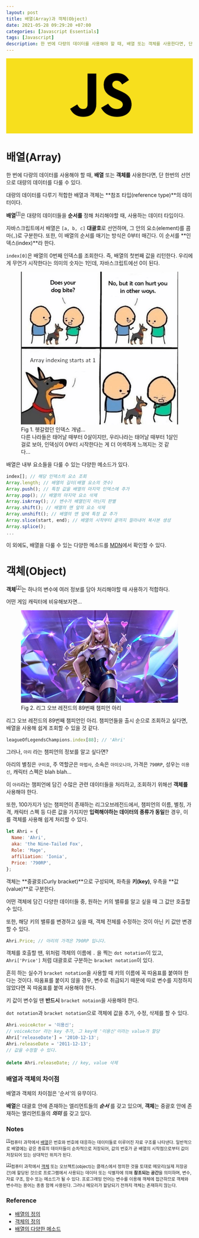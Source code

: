 ```yaml
---
layout: post
title: 배열(Array)과 객체(Object)
date: 2021-05-28 09:29:20 +07:00
categories: [Javascript Essentials]
tags: [Javascript]
description: 한 번에 다량의 데이터를 사용해야 할 때, 배열 또는 객체를 사용한다면, 단 한번의 선언으로 대량의 데이터를 다룰  수 있다.
---
```


<img src="./../../images/javascript-logo.jpg" alt="javascript logo">

# 배열(Array)

한 번에 다량의 데이터를 사용해야 할 때, **배열** 또는 **객체를** 사용한다면, 단 한번의 선언으로 대량의 데이터를 다룰 수 있다.

대량의 데이터를 다루기 적합한 배열과 객체는 **참조 타입(reference type)**의 데이터이다.

**배열**<sup id="user">[[1]](#user-ref)</sup>은 대량의 데이터들을 **순서를** 정해 처리해야할 때, 사용하는 데이터 타입이다.

자바스크립트에서 배열은 `[a, b, c]` **대괄호**로 선언하며, 그 안의 요소(element)를 콤마(`,`)로 구분한다.
또한, 이 배열의 순서를 매기는 방식은 0부터 매긴다. 이 순서를 **인덱스(index)**라 한다.

`index[0]`은 배열의 0번째 인덱스를 조회한다. 즉, 배열의 첫번째 값을 리턴한다.
우리에게 무언가 시작한다는 의미의 숫자는 1인데, 자바스크립트에선 0이 된다.

<figure>
<img src="./../../images/object-array1.png" alt="object-array1">
<figcaption>Fig 1. 헷갈렸던 인덱스 개념...</figcaption>
<figcaption>다른 나라들은 태어날 때부터 0살이지만, 우리나라는 태어날 때부터 1살인걸로 보아, 인덱싱이 0부터 시작한다는 게 더 어색하게 느껴지는 것 같다...</figcaption>
</figure>

배열은 내부 요소들을 다룰 수 있는 다양한 메소드가 있다.

```jsx
index[]; // 해당 인덱스의 요소 조회
Array.length; // 배열의 길이(배열 요소의 갯수)
Array.push(); // 특정 값을 배열의 마지막 인덱스에 추가
Array.pop(); // 배열의 마지막 요소 삭제
Array.isArray(); // 변수가 배열인지 아닌지 판별
Array.shift(); // 배열의 맨 앞의 요소 삭제
Array.unshift(); // 배열의 맨 앞에 특정 값 추가
Array.slice(start, end); // 배열의 시작부터 끝까지 잘라내어 복사본 생성
Array.splice();
...
```

이 외에도, 배열을 다룰 수 있는 다양한 메소드를 <a href="https://developer.mozilla.org/ko/docs/Web/JavaScript/Reference/Global_Objects/Array" target="_blank" rel="noopener">MDN</a>에서 확인할 수 있다.

# 객체(Object)

**객체**<sup id="user">[[2]](#user-ref)</sup>는 하나의 변수에 여러 정보를 담아 처리해야할 때 사용하기 적합하다.

어떤 게임 캐릭터에 비유해보자면...

<figure>
<img src="./../../images/object-array2.jpg" alt="object-array2">
<figcaption>Fig 2. 리그 오브 레전드의 89번째 챔피언 아리</figcaption>
</figure>

리그 오브 레전드의 89번째 챔피언인 아리.
챔피언들을 출시 순으로 조회하고 싶다면, 배열을 사용해 쉽게 조회할 수 있을 것 같다.

```js
leagueOfLegendsChampions.index[88]; // 'Ahri'
```

그러나, `아리` 라는 챔피언의 정보를 알고 싶다면?

아리의 별칭은 `구미호`, 주 역할군은 `마법사`, 소속은 `아이오니아`, 가격은 `790RP`, 성우는 `이용신`, 캐릭터 스펙은 blah blah...

이 `아리`라는 챔피언에 담긴 수많은 관련 데이터들을 처리하고, 조회하기 위해선 **객체를** 사용해야 한다.

또한, 100가지가 넘는 챔피언이 존재하는 리그오브레전드에서, 챔피언의 이름, 별칭, 가격, 캐릭터 스펙 등 다른 값을 가지지만 **입력해야하는 데이터의 종류가 동일**한 경우, 이를 객체를 사용해 쉽게 처리할 수 있다.

```js
let Ahri = {
  Name: 'Ahri',
  aka: 'the Nine-Tailed Fox',
  Role: 'Mage',
  affiliation: 'Ionia',
  Price: '790RP',
};
```

객체는 **중괄호(Curly bracket)**으로 구성되며, 좌측을 **키(key)**, 우측을 **값(value)**로 구분한다.

어떤 객체에 담긴 다양한 데이터들 중, 원하는 키의 밸류를 알고 싶을 때 그 값만 호출할 수 있다.

또한, 해당 키의 밸류를 변경하고 싶을 때, 객체 전체를 수정하는 것이 아닌 키 값만 변경할 수 있다.

```js
Ahri.Price; // 아리의 가격은 790RP 입니다.
```

객체를 호출할 땐, 위처럼 객체의 이름에 `.` 을 찍는 `dot notation`이 있고, `Ahri['Price']` 처럼 대괄호로 구분하는 `bracket notation`이 있다.

흔히 하는 실수가 `bracket notation`을 사용할 때 키의 이름에 꼭 따옴표를 붙여야 한다는 것이다. 따옴표를 붙이지 않을 경우, 변수로 취급되기 때문에 따로 변수를 지정하지 않았다면 꼭 따옴표를 붙여 사용해야 한다.

키 값이 변수일 땐 **반드시** `bracket notaion`을 사용해야 한다.

`dot notation`과 `bracket notation`으로 객체에 값을 추가, 수정, 삭제를 할 수 있다.

```js
Ahri.voiceActor = '이용신';
// voiceActor 라는 key 추가, 그 key에 '이용신'이라는 value가 할당
Ahri['releaseDate'] = '2010-12-13';
Ahri.releaseDate = '2011-12-13';
// 값을 수정할 수 있다.

delete Ahri.releaseDate; // key, value 삭제
```

### 배열과 객체의 차이점

배열과 객체의 차이점은 '순서'의 유무이다.

**배열**은 대괄호 안에 존재하는 엘리먼트들의 _**순서**_ 를 갖고 있으며,
**객체**는 중괄호 안에 존재하는 엘리먼트들의 _**의미**_ 를 갖고 있다.

### Notes

<small id="user-ref"><sup>[[1]](#user)</sup>컴퓨터 과학에서 <a href="https://ko.wikipedia.org/wiki/%EB%B0%B0%EC%97%B4" target="_blank" rel="noopener">배열</a>은 번호와 번호에 대응하는 데이터들로 이루어진 자료 구조를 나타낸다. 일반적으로 배열에는 같은 종류의 데이터들이 순차적으로 저장되어, 값의 번호가 곧 배열의 시작점으로부터 값이 저장되어 있는 상대적인 위치가 된다.</small>

<small id="user-ref"><sup>[[2]](#user)</sup>컴퓨터 과학에서 <a href="https://ko.wikipedia.org/wiki/%EA%B0%9D%EC%B2%B4_(%EC%BB%B4%ED%93%A8%ED%84%B0_%EA%B3%BC%ED%95%99)" target="_blank" rel="noopener">객체</a>
또는 오브젝트(object)는 클래스에서 정의한 것을 토대로 메모리(실제 저장공간)에 할당된 것으로 프로그램에서 사용되는 데이터 또는 식별자에 의해 **참조되는 공간**을 의미하며, 변수, 자료 구조, 함수 또는 메소드가 될 수 있다. 프로그래밍 언어는 변수를 이용해 객체에 접근하므로 객체와 변수라는 용어는 종종 함께 사용된다. 그러나 메모리가 할당되기 전까지 객체는 존재하지 않는다. </small>

### Reference

- <a href="https://ko.wikipedia.org/wiki/%EB%B0%B0%EC%97%B4" target="_blank" rel="noopener">배열의 정의</a>
- <a href="https://ko.wikipedia.org/wiki/%EA%B0%9D%EC%B2%B4_(%EC%BB%B4%ED%93%A8%ED%84%B0_%EA%B3%BC%ED%95%99)" target="_blank" rel="noopener">객체의 정의</a>
- <a href="https://developer.mozilla.org/ko/docs/Web/JavaScript/Reference/Global_Objects/Array" target="_blank" rel="noopener">배열의 다양한 메소드</a>
